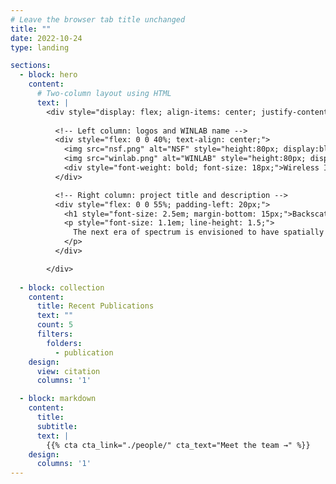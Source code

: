 ```yaml
---
# Leave the browser tab title unchanged
title: ""  
date: 2022-10-24
type: landing

sections:
  - block: hero
    content:
      # Two-column layout using HTML
      text: |
        <div style="display: flex; align-items: center; justify-content: space-between; width: 100%;">
          
          <!-- Left column: logos and WINLAB name -->
          <div style="flex: 0 0 40%; text-align: center;">
            <img src="nsf.png" alt="NSF" style="height:80px; display:block; margin-bottom: 10px;">
            <img src="winlab.png" alt="WINLAB" style="height:80px; display:block; margin-bottom: 10px;">
            <div style="font-weight: bold; font-size: 18px;">Wireless Information Network Laboratory (WINLAB)</div>
          </div>

          <!-- Right column: project title and description -->
          <div style="flex: 0 0 55%; padding-left: 20px;">
            <h1 style="font-size: 2.5em; margin-bottom: 15px;">BackscattEr FabrIC For MultidImensional Spectrum Situational Awareness and Protection</h1>
            <p style="font-size: 1.1em; line-height: 1.5;">
              The next era of spectrum is envisioned to have spatially and spectrally adjacent systems that are dynamic, resulting in frequent cross-system interference. This project enables affordable, accurate, near-real-time spectrum situational awareness, including simple spectrum sensing algorithms, distributed mechanisms, and relevant spectrum sensing hardware. In addition, it targets mechanisms at the physical layer that provide radio waveform protection against unwanted interference without modifying existing infrastructure. Techniques include model-based and machine learning approaches, focusing on multidimensional awareness and interference protection. The work aims to demonstrate these principles in the FR3 band using the COSMOS Testbed for next-generation wireless coexistence scenarios.
            </p>
          </div>

        </div>
  
  - block: collection
    content:
      title: Recent Publications
      text: ""
      count: 5
      filters:
        folders:
          - publication
    design:
      view: citation
      columns: '1'

  - block: markdown
    content:
      title:
      subtitle:
      text: |
        {{% cta cta_link="./people/" cta_text="Meet the team →" %}}
    design:
      columns: '1'
---
```

